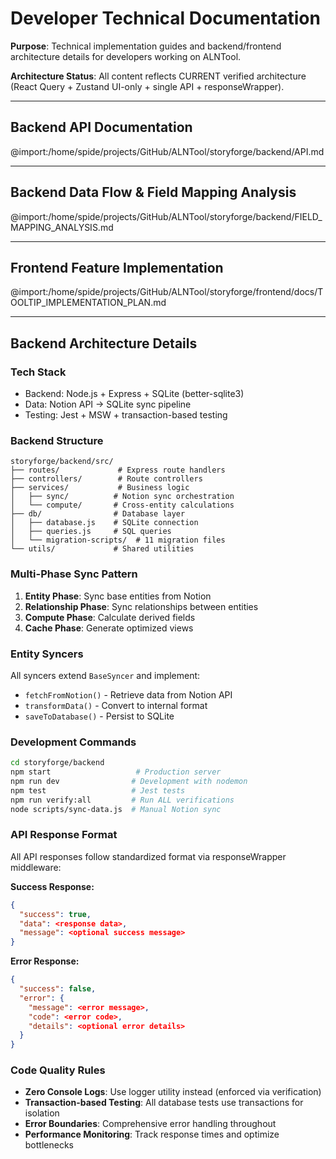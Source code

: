 # Developer Technical Documentation

**Purpose**: Technical implementation guides and backend/frontend architecture details for developers working on ALNTool.

**Architecture Status**: All content reflects CURRENT verified architecture (React Query + Zustand UI-only + single API + responseWrapper).

---

## Backend API Documentation

@import:/home/spide/projects/GitHub/ALNTool/storyforge/backend/API.md

---

## Backend Data Flow & Field Mapping Analysis

@import:/home/spide/projects/GitHub/ALNTool/storyforge/backend/FIELD_MAPPING_ANALYSIS.md

---

## Frontend Feature Implementation

@import:/home/spide/projects/GitHub/ALNTool/storyforge/frontend/docs/TOOLTIP_IMPLEMENTATION_PLAN.md

---

## Backend Architecture Details

### Tech Stack
- Backend: Node.js + Express + SQLite (better-sqlite3)
- Data: Notion API → SQLite sync pipeline
- Testing: Jest + MSW + transaction-based testing

### Backend Structure
```
storyforge/backend/src/
├── routes/             # Express route handlers
├── controllers/        # Route controllers  
├── services/           # Business logic
│   ├── sync/          # Notion sync orchestration
│   └── compute/       # Cross-entity calculations
├── db/                # Database layer
│   ├── database.js    # SQLite connection
│   ├── queries.js     # SQL queries
│   └── migration-scripts/  # 11 migration files
└── utils/             # Shared utilities
```

### Multi-Phase Sync Pattern
1. **Entity Phase**: Sync base entities from Notion
2. **Relationship Phase**: Sync relationships between entities
3. **Compute Phase**: Calculate derived fields
4. **Cache Phase**: Generate optimized views

### Entity Syncers
All syncers extend `BaseSyncer` and implement:
- `fetchFromNotion()` - Retrieve data from Notion API
- `transformData()` - Convert to internal format
- `saveToDatabase()` - Persist to SQLite

### Development Commands
```bash
cd storyforge/backend
npm start                   # Production server
npm run dev                # Development with nodemon
npm test                   # Jest tests
npm run verify:all         # Run ALL verifications
node scripts/sync-data.js  # Manual Notion sync
```

### API Response Format
All API responses follow standardized format via responseWrapper middleware:

**Success Response:**
```json
{
  "success": true,
  "data": <response data>,
  "message": <optional success message>
}
```

**Error Response:**
```json
{
  "success": false,
  "error": {
    "message": <error message>,
    "code": <error code>,
    "details": <optional error details>
  }
}
```

### Code Quality Rules
- **Zero Console Logs**: Use logger utility instead (enforced via verification)
- **Transaction-based Testing**: All database tests use transactions for isolation
- **Error Boundaries**: Comprehensive error handling throughout
- **Performance Monitoring**: Track response times and optimize bottlenecks